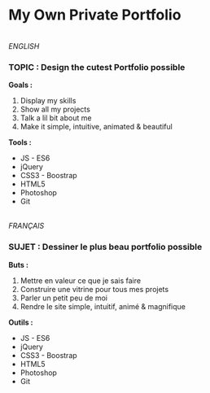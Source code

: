 # My Own Private Portfolio
\
*ENGLISH*
### TOPIC : Design the cutest Portfolio possible
**Goals :**
1. Display my skills
2. Show all my projects 
3. Talk a lil bit about me
4. Make it simple, intuitive, animated & beautiful

**Tools :**
- JS - ES6
- jQuery
- CSS3 - Boostrap
- HTML5
- Photoshop
- Git

\
*FRANÇAIS* 
### SUJET : Dessiner le plus beau portfolio possible
**Buts :**
1. Mettre en valeur ce que je sais faire
2. Construire une vitrine pour tous mes projets
3. Parler un petit peu de moi
4. Rendre le site simple, intuitif, animé & magnifique

**Outils :**
- JS - ES6
- jQuery
- CSS3 - Boostrap
- HTML5
- Photoshop
- Git
